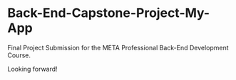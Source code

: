 # Back-End-Capstone-Project-My-App

Final Project Submission for the META Professional Back-End Development Course.

Looking forward!
